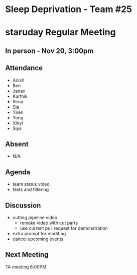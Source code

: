 # ****Sleep Deprivation - Team #25****

# staruday Regular Meeting

## In person ****- Nov 20, 3:00pm****

## Attendance

- Anish
- Ben
- Janav
- Karthik
- Rena
- Sia
- Yiren
- Yong
- Xinyi
- Siya

## Absent
- N/A

## Agenda
- team status video
- tests and filtering

## Discussion
- cutting pipeline video
  - remake video with cut parts
  - use current pull request for demonstration
- extra prompt for modifing
- cancel upcoming events

## Next Meeting
TA meeting 6:00PM
